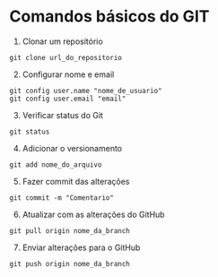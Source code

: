 # Comandos básicos do GIT

1. Clonar um repositório

``` shell 
git clone url_do_repositorio
```


2. Configurar nome e email

```shell
git config user.name "nome_de_usuario"
git config user.email "email"
```


3. Verificar status do Git 

``` shell
git status
```


4. Adicionar o versionamento 

```shell
git add nome_do_arquivo
```


5. Fazer commit das alterações

```shell
git commit -m "Comentario"
```


6. Atualizar com as alterações do GitHub

```shell
git pull origin nome_da_branch
```


7. Enviar alterações para o GitHub

```shell 
git push origin nome_da_branch
```
